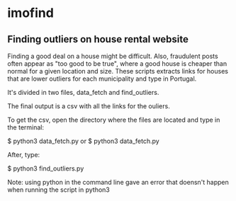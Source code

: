 # imofind
## Finding outliers on house rental website



Finding a good deal on a house might be difficult. Also, fraudulent posts often appear as "too good to be true", where a good house is cheaper than normal for a given 
location and size. These scripts extracts links for houses that are lower outliers for each municipality and type in Portugal.

It's divided in two files, data_fetch and find_outliers. 

The final output is a csv with all the links for the ouliers.

To get the csv, open the directory where the files are located and type in the terminal:

$ python3 data_fetch.py or $ python3 data_fetch.py

After, type:

$ python3 find_outliers.py

Note: using python in the command line gave an error that doensn't happen when running the script in python3






